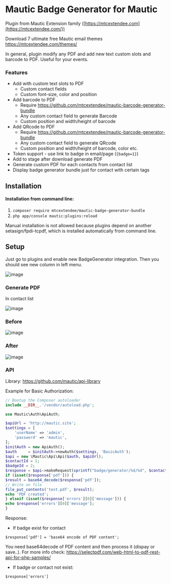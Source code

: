 # Mautic Badge Generator for Mautic

Plugin from Mautic Extension family ([https://mtcextendee.com](https://mtcextendee.com/))

Download 7 ultimate free Mautic email themes https://mtcextendee.com/themes/

In general, plugin modify any PDF and add new text custom slots and barcode to PDF. Useful for your events.

### Features

- Add with custom text slots to PDF
    - Custom contact fields
    - Custom font-size, color and position
- Add barcode to PDF
    - Require https://github.com/mtcextendee/mautic-barcode-generator-bundle
    - Any custom contact field to generate Barcode
    - Custom position and width/height of barcode
 - Add QRcode to PDF
    - Require https://github.com/mtcextendee/mautic-barcode-generator-bundle
    - Any custom contact field to generate QRcode
    - Custom position and width/height of barcode, color etc.
- Token support - use link to badge in email/page (`{badge=1}`)
- Add to stage after download generate PDF
- Generate custom PDF for each contacts from contact list
- Display badge generator bundle just for contact with certain tags

## Installation

#### Installation from command line:

1. `composer require mtcextendee/mautic-badge-generator-bundle`
1. `php app/console mautic:plugins:reload`

Manual installation is not allowed because plugins depend on another setasign/fpdi-tcpdf, which is installed automatically from command line.

## Setup

Just go to plugins and enable new BadgeGenerator integration. Then you should see new column in left menu.

![image](https://user-images.githubusercontent.com/462477/55947007-fee26d80-5c4d-11e9-8e07-47bf08b3b4fa.png)

### Generate PDF

In contact list

![image](https://user-images.githubusercontent.com/462477/55949170-4c60d980-5c52-11e9-8c77-d7db28b38330.png)

### Before

![image](https://user-images.githubusercontent.com/462477/55948833-9d240280-5c51-11e9-8222-8d9f8a61476a.png)

### After

![image](https://user-images.githubusercontent.com/462477/55949107-25a2a300-5c52-11e9-9a7d-8e84bcb4f851.png)

### API

Library: https://github.com/mautic/api-library

Example for Basic Authorization:
```php
// Bootup the Composer autoloader
include __DIR__.'/vendor/autoload.php';

use Mautic\Auth\ApiAuth;

$apiUrl = 'http://mautic.site';
$settings = [
    'userName' => 'admin',
    'password' => 'mautic',
];
$initAuth = new ApiAuth();
$auth     = $initAuth->newAuth($settings, 'BasicAuth');
$api = new \Mautic\Api\Api($auth, $apiUrl);
$contactId = 1;
$badgeId = 2;
$response = $api->makeRequest(sprintf("badge/generator/%d/%d", $contactId, $badgeId));
if (isset($response['pdf'])) {
$result = base64_decode($response['pdf']);
// Write on file
file_put_contents('test.pdf', $result);
echo 'PDF created';
} elseif (isset($response['errors'][0]['message'])) {
echo $response['errors'][0]['message'];
}
```

Response:

- If badge exist for contact

`$response['pdf'] = 'base64 encode of PDF content';`

You need base64decode of PDF content and then process it (dispay or save..). For more info check: https://selectpdf.com/web-html-to-pdf-rest-api-for-php-samples/


- If badge or contact not exist:

`$response['errors']`



